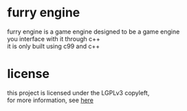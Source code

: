 # furry engine
furry engine is a game engine designed to be a game engine  
you interface with it through c++  
it is only built using c99 and c++  

# license
this project is licensed under the LGPLv3 copyleft,  
for more information, see [here](LICENSE.LGPL)
